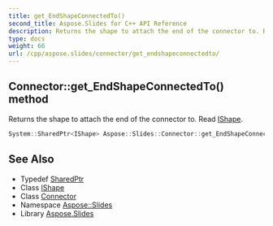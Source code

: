 ```yaml
---
title: get_EndShapeConnectedTo()
second_title: Aspose.Slides for C++ API Reference
description: Returns the shape to attach the end of the connector to. Read IShape.
type: docs
weight: 66
url: /cpp/aspose.slides/connector/get_endshapeconnectedto/
---
```

## Connector::get_EndShapeConnectedTo() method


Returns the shape to attach the end of the connector to. Read [IShape](../../ishape/).

```cpp
System::SharedPtr<IShape> Aspose::Slides::Connector::get_EndShapeConnectedTo() override
```


## See Also

* Typedef [SharedPtr](../../system/sharedptr/)
* Class [IShape](../ishape/)
* Class [Connector](./)
* Namespace [Aspose::Slides](../)
* Library [Aspose.Slides](../../)